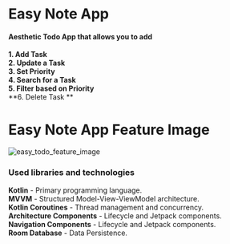 # Easy Note App
#### Aesthetic Todo App that allows you to add

**1. Add Task**  </br>
**2. Update a Task**  </br>
**3. Set Priority** </br>
**4. Search for a Task** </br>
**5. Filter based on Priority** </br>
**6. Delete Task ** </br>


# Easy Note App Feature Image

![easy_todo_feature_image](https://user-images.githubusercontent.com/49109632/96673919-86d72680-135f-11eb-8c7f-1e95dc35d867.png)


### Used libraries and technologies
**Kotlin** - Primary programming language.</br>
**MVVM** - Structured Model-View-ViewModel architecture.</br>
**Kotlin Coroutines** - Thread management and concurrency.</br>
**Architecture Components** - Lifecycle and Jetpack components.</br>
**Navigation Components** - Lifecycle and Jetpack components.</br>
**Room Database** - Data Persistence.</br>


